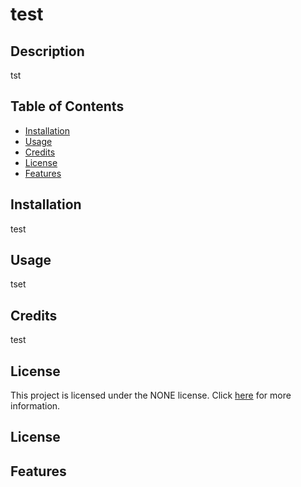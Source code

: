 # test

## Description
tst

## Table of Contents 
 * [Installation](#installation) 
 * [Usage](#usage) 
 * [Credits](#credits) 
 * [License](#license) 
 * [Features](#features) 

## Installation
test

## Usage
tset

## Credits
test

## License

This project is licensed under the NONE license. Click [here]() for more information.

## License


## Features


